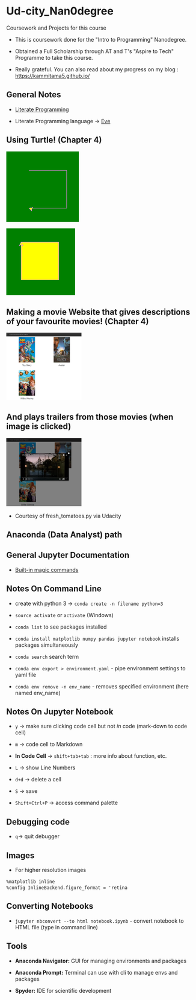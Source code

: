 # Ud-city_Nan0degree
Coursework and Projects for this course

- This is coursework done for the
  "Intro to Programming" Nanodegree.
  
- Obtained a Full Scholarship through
  AT and T's "Aspire to Tech" Programme
  to take this course.
  
- Really grateful. You can also read about my 
  progress on my blog : https://kammitama5.github.io/
  
## General Notes

- [Literate Programming](http://www.literateprogramming.com/)

- Literate Programming language -> [Eve](http://play.witheve.com/#/examples/quickstart.eve)
  
 ## Using Turtle! (Chapter 4)

![Turtle start](turtle_000.png)

![Turtle end](turtle_001.png)

## Making a movie Website that gives descriptions of your favourite movies! (Chapter 4)

<img src="movie.png" width="200">

## And plays trailers from those movies (when image is clicked)

<img src="movie1.png" width="200">


- Courtesy of fresh_tomatoes.py via Udacity


## Anaconda (Data Analyst) path 

## General Jupyter Documentation

- [Built-in magic commands](http://ipython.readthedocs.io/en/stable/interactive/magics.html)

## Notes On Command Line

- create with python 3 -> ```conda create -n filename python=3``` 

- ```source activate``` or ```activate``` (Windows)

- ```conda list``` to see packages installed 

- ```conda install matplotlib numpy pandas jupyter notebook``` installs packages simultaneously

- ```conda search``` search term

- ```conda env export > environment.yaml``` - pipe environment settings to yaml file

- ```conda env remove -n env_name``` - removes specified environment (here named env_name)

## Notes On Jupyter Notebook 

- ```y``` -> make sure clicking code cell but not *in* code (mark-down to code cell)
- ```m``` -> code cell to Markdown

- **In Code Cell** -> ```shift+tab+tab``` : more info about function, etc.

- ```L``` -> show Line Numbers

- ```d+d``` -> delete a cell

- ```S``` -> save

- ```Shift+Ctrl+P``` -> access command palette 

## Debugging code 

- ```q```-> quit debugger 

## Images

- For higher resolution images

```
%matplotlib inline
%config InlineBackend.figure_format = 'retina
``` 

## Converting Notebooks

- ```jupyter nbconvert --to html notebook.ipynb``` - convert notebook to HTML file (type in command line)


## Tools 

- **Anaconda Navigator:** GUI for managing environments and packages

- **Anaconda Prompt:** Terminal can use with cli to manage envs and packages

- **Spyder:** IDE for scientific development 


